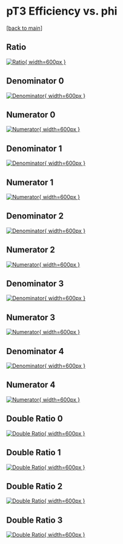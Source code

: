 # pT3 Efficiency vs. phi

[[back to main](./)]



## Ratio

[![Ratio](../mtv/var/pT3_xtr_13_-1_eff_phi.png){ width=600px }](../mtv/var/pT3_xtr_13_-1_eff_phi.pdf)

## Denominator 0

[![Denominator](../mtv/den/pT3_xtr_13_-1_eff_phi_den0.png){ width=600px }](../mtv/den/pT3_xtr_13_-1_eff_phi_den0.pdf)

## Numerator 0

[![Numerator](../mtv/num/pT3_xtr_13_-1_eff_phi_num0.png){ width=600px }](../mtv/num/pT3_xtr_13_-1_eff_phi_num0.pdf)

## Denominator 1

[![Denominator](../mtv/den/pT3_xtr_13_-1_eff_phi_den1.png){ width=600px }](../mtv/den/pT3_xtr_13_-1_eff_phi_den1.pdf)

## Numerator 1

[![Numerator](../mtv/num/pT3_xtr_13_-1_eff_phi_num1.png){ width=600px }](../mtv/num/pT3_xtr_13_-1_eff_phi_num1.pdf)

## Denominator 2

[![Denominator](../mtv/den/pT3_xtr_13_-1_eff_phi_den2.png){ width=600px }](../mtv/den/pT3_xtr_13_-1_eff_phi_den2.pdf)

## Numerator 2

[![Numerator](../mtv/num/pT3_xtr_13_-1_eff_phi_num2.png){ width=600px }](../mtv/num/pT3_xtr_13_-1_eff_phi_num2.pdf)

## Denominator 3

[![Denominator](../mtv/den/pT3_xtr_13_-1_eff_phi_den3.png){ width=600px }](../mtv/den/pT3_xtr_13_-1_eff_phi_den3.pdf)

## Numerator 3

[![Numerator](../mtv/num/pT3_xtr_13_-1_eff_phi_num3.png){ width=600px }](../mtv/num/pT3_xtr_13_-1_eff_phi_num3.pdf)

## Denominator 4

[![Denominator](../mtv/den/pT3_xtr_13_-1_eff_phi_den4.png){ width=600px }](../mtv/den/pT3_xtr_13_-1_eff_phi_den4.pdf)

## Numerator 4

[![Numerator](../mtv/num/pT3_xtr_13_-1_eff_phi_num4.png){ width=600px }](../mtv/num/pT3_xtr_13_-1_eff_phi_num4.pdf)

## Double Ratio 0

[![Double Ratio](../mtv/ratio/pT3_xtr_13_-1_eff_phi_ratio0.png){ width=600px }](../mtv/ratio/pT3_xtr_13_-1_eff_phi_ratio0.pdf)

## Double Ratio 1

[![Double Ratio](../mtv/ratio/pT3_xtr_13_-1_eff_phi_ratio1.png){ width=600px }](../mtv/ratio/pT3_xtr_13_-1_eff_phi_ratio1.pdf)

## Double Ratio 2

[![Double Ratio](../mtv/ratio/pT3_xtr_13_-1_eff_phi_ratio2.png){ width=600px }](../mtv/ratio/pT3_xtr_13_-1_eff_phi_ratio2.pdf)

## Double Ratio 3

[![Double Ratio](../mtv/ratio/pT3_xtr_13_-1_eff_phi_ratio3.png){ width=600px }](../mtv/ratio/pT3_xtr_13_-1_eff_phi_ratio3.pdf)

